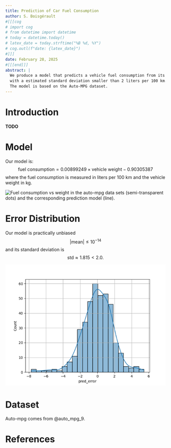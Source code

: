 ```yaml
---
title: Prediction of Car Fuel Consumption
author: S. Boisgérault
#[[[cog
# import cog
# from datetime import datetime
# today = datetime.today()
# latex_date = today.strftime("%B %d, %Y")
# cog.outl(f"date: {latex_date}")
#]]]
date: February 28, 2025
#[[[end]]]
abstract: |
  We produce a model that predicts a vehicle fuel consumption from its weight, 
  with a estimated standard deviation smaller than 2 liters per 100 km. 
  The model is based on the Auto-MPG dataset.
---
```


# Introduction
**TODO**

# Model

Our model is:
$$
\mbox{fuel consumption} =  0.00899249 \times \mbox{vehicle weight} -0.90305387
$$
where the fuel consumption is measured in liters per 100 km and the vehicle 
weight in kg.

![Fuel consumption vs weight in the auto-mpg data sets (semi-transparent dots) 
and the corresponding prediction model (line).](images/prediction.png)



# Error Distribution

Our model is practically unbiased 
$$
|\mbox{mean}| \leq 10^{-14}
$$
and its standard deviation is
$$
\mbox{std} \approx 1.815 < 2.0.
$$

![The consumption prediction error distribution.](images/error.png)

# Dataset

Auto-mpg comes from @auto_mpg_9.

# References